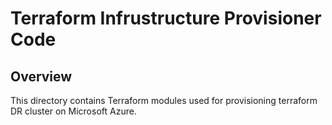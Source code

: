 # Terraform Infrustructure Provisioner Code

## Overview

This directory contains Terraform modules used for provisioning terraform DR
cluster on Microsoft Azure.
